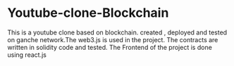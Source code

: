# Youtube-clone-Blockchain
This is a youtube clone based on blockchain. created , deployed and tested on ganche network.The web3.js is used in the project. The contracts are written in solidity code and tested. The Frontend of the project is done using react.js

